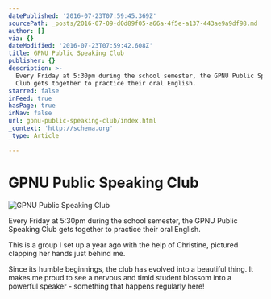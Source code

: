 ```yaml
---
datePublished: '2016-07-23T07:59:45.369Z'
sourcePath: _posts/2016-07-09-d0d89f05-a66a-4f5e-a137-443ae9a9df98.md
author: []
via: {}
dateModified: '2016-07-23T07:59:42.608Z'
title: GPNU Public Speaking Club
publisher: {}
description: >-
  Every Friday at 5:30pm during the school semester, the GPNU Public Speaking
  Club gets together to practice their oral English. 
starred: false
inFeed: true
hasPage: true
inNav: false
url: gpnu-public-speaking-club/index.html
_context: 'http://schema.org'
_type: Article

---
```

# **GPNU Public Speaking Club**
![GPNU Public Speaking Club](https://the-grid-user-content.s3-us-west-2.amazonaws.com/778756b9-c2c3-4f9a-99ae-cbfb86232e1b.jpg)

Every Friday at 5:30pm during the school semester, the GPNU Public Speaking Club gets together to practice their oral English. 

This is a group I set up a year ago with the help of Christine, pictured clapping her hands just behind me. 

Since its humble beginnings, the club has evolved into a beautiful thing. It makes me proud to see a nervous and timid student blossom into a powerful speaker - something that happens regularly here!